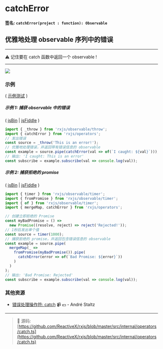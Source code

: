 # catchError

#### 签名: `catchError(project : function): Observable`

## 优雅地处理 observable 序列中的错误

---

:warning:  记住要在 catch 函数中返回一个 observable !

---

<div class="ua-ad"><a href="https://ultimateangular.com/?ref=76683_kee7y7vk"><img src="https://ultimateangular.com/assets/img/banners/ua-leader.svg"></a></div>

### 示例

( [示例测试](https://github.com/btroncone/learn-rxjs/blob/master/operators/specs/error_handling/catch-spec.ts) )

##### 示例 1: 捕获 observable 中的错误

( [jsBin](http://jsbin.com/porevoxelu/1/edit?js,console) |
[jsFiddle](https://jsfiddle.net/btroncone/wk4oLLqc/) )

```js
import { _throw } from 'rxjs/observable/throw';
import { catchError } from 'rxjs/operators';
// 发出错误
const source = _throw('This is an error!');
// 优雅地处理错误，并返回带有错误信息的 observable
const example = source.pipe(catchError(val => of(`I caught: ${val}`)));
// 输出: 'I caught: This is an error'
const subscribe = example.subscribe(val => console.log(val));
```

##### 示例 2: 捕获拒绝的 promise

( [jsBin](http://jsbin.com/rusaxubanu/1/edit?js,console) |
[jsFiddle](https://jsfiddle.net/btroncone/sLq92gLv/) )

```js
import { timer } from 'rxjs/observable/timer';
import { fromPromise } from 'rxjs/observable/timer';
import { of } from 'rxjs/observable/timer';
import { mergeMap, catchError } from 'rxjs/operators';

// 创建立即拒绝的 Promise
const myBadPromise = () =>
  new Promise((resolve, reject) => reject('Rejected!'));
// 1秒后发出单个值
const source = timer(1000);
// 捕获拒绝的 promise，并返回包含错误信息的 observable
const example = source.pipe(
  mergeMap(_ =>
    fromPromise(myBadPromise()).pipe(
      catchError(error => of(`Bad Promise: ${error}`))
    )
  )
);
// 输出: 'Bad Promise: Rejected'
const subscribe = example.subscribe(val => console.log(val));
```

### 其他资源

* [错误处理操作符: catch](https://egghead.io/lessons/rxjs-error-handling-operator-catch?course=rxjs-beyond-the-basics-operators-in-depth) :video_camera: :dollar: - André Staltz

---
> :file_folder: 源码:  [https://github.com/ReactiveX/rxjs/blob/master/src/internal/operators/catch.ts](https://github.com/ReactiveX/rxjs/blob/master/src/internal/operators/catch.ts)
